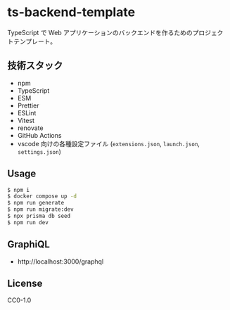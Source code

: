 # ts-backend-template

TypeScript で Web アプリケーションのバックエンドを作るためのプロジェクトテンプレート。

## 技術スタック

- npm
- TypeScript
- ESM
- Prettier
- ESLint
- Vitest
- renovate
- GitHub Actions
- vscode 向けの各種設定ファイル (`extensions.json`, `launch.json`, `settings.json`)

## Usage

```bash
$ npm i
$ docker compose up -d
$ npm run generate
$ npm run migrate:dev
$ npx prisma db seed
$ npm run dev
```

## GraphiQL

- http://localhost:3000/graphql

## License

CC0-1.0
